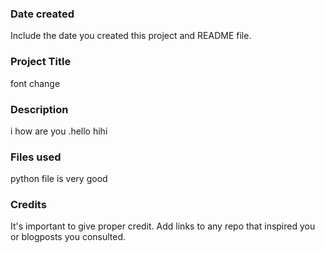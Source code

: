 ### Date created
Include the date you created this project and README file.

### Project Title
font change

### Description
i how are you .hello hihi 

### Files used
python file is very good

### Credits
It's important to give proper credit. Add links to any repo that inspired you or blogposts you consulted.
